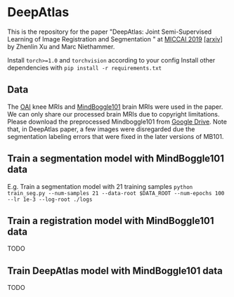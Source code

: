 # DeepAtlas
This is the repository for the paper "DeepAtlas: Joint Semi-Supervised Learning of Image Registration and Segmentation
" at [MICCAI 2019](https://doi.org/10.1007/978-3-030-32245-8_47) [[arxiv]](https://arxiv.org/abs/1904.08465) by Zhenlin Xu and Marc Niethammer.

Install ```torch>=1.0``` and ```torchvision``` according to your config
Install other dependencies with ```pip install -r requirements.txt```

## Data
The [OAI](https://nda.nih.gov/oai/) knee MRIs and [MindBoggle101](https://mindboggle.info/data.html) brain MRIs were used in the paper. We can only share our processed brain MRIs due to copyright limitations. Please download the preprocessed Mindboggle101 from [Google Drive](https://drive.google.com/drive/folders/1UA7sDzIeOvA7niQ3AR6YYNV4UQrfgG_C?usp=sharing). Note that, in DeepAtlas paper, a few images were disregarded due the segmentation labeling errors that were fixed in the later versions of MB101.

## Train a segmentation model with MindBoggle101 data
E.g. Train a segmentation model with 21 training samples
```python train_seg.py --num-samples 21 --data-root $DATA_ROOT --num-epochs 100 --lr 1e-3 --log-root ./logs```

## Train a registration model with MindBoggle101 data
TODO

## Train DeepAtlas model with MindBoggle101 data
TODO

